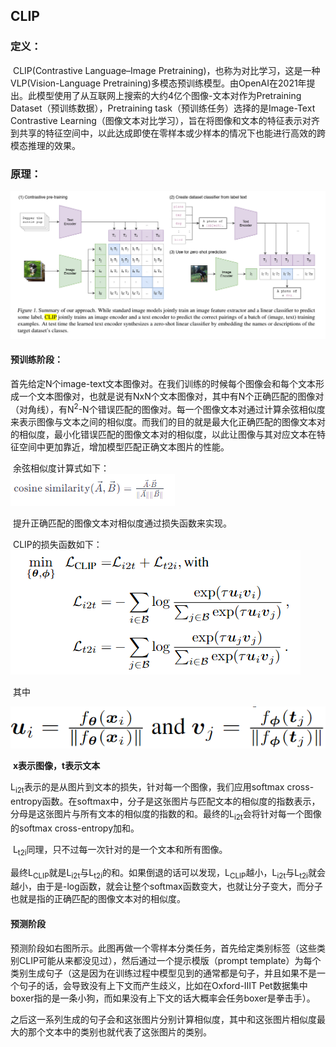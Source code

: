 ## CLIP

### 定义： 

​		CLIP(Contrastive Language–Image Pretraining)，也称为对比学习，这是一种VLP(Vision-Language Pretraining)多模态预训练模型。由OpenAI在2021年提出。此模型使用了从互联网上搜索的大约4亿个图像-文本对作为Pretraining Dataset（预训练数据），Pretraining task（预训练任务）选择的是Image-Text Contrastive Learning（图像文本对比学习），旨在将图像和文本的特征表示对齐到共享的特征空间中，以此达成即使在零样本或少样本的情况下也能进行高效的跨模态推理的效果。

### 原理：

<img src=".\img\image-20240110160810685.png" alt="image-20240110160810685"  />



#### 预训练阶段：

​		首先给定N个image-text文本图像对。在我们训练的时候每个图像会和每个文本形成一个文本图像对，也就是说有NxN个文本图像对，其中有N个正确匹配的图像对（对角线），有N<sup>2</sup>-N个错误匹配的图像对。每一个图像文本对通过计算余弦相似度来表示图像与文本之间的相似度。而我们的目的就是最大化正确匹配的图像文本对的相似度，最小化错误匹配的图像文本对的相似度，以此让图像与其对应文本在特征空间中更加靠近，增加模型匹配正确文本图片的性能。

​		余弦相似度计算式如下：	 
                                                                   <img src=".\img\image-20240110181130501.png" alt="image-20240110181130501.png"  />

​		提升正确匹配的图像文本对相似度通过损失函数来实现。

​		CLIP的损失函数如下：
<img src=".\img\image-20240110162141323.png" alt="image-20240110162141323.png"  />


​		其中

<img src=".\img\image-20240110181317125.png" alt="image-20240110181317125.png"  />

​																												**x表示图像，t表示文本**

​		L<sub>i2t</sub>表示的是从图片到文本的损失，针对每一个图像，我们应用softmax cross-entropy函数。在softmax中，分子是这张图片与匹配文本的相似度的指数表示，分母是这张图片与所有文本的相似度的指数的和。最终的L<sub>i2t</sub>会将针对每一个图像的softmax cross-entropy加和。

​		L<sub>t2i</sub>同理，只不过每一次针对的是一个文本和所有图像。

​		最终L<sub>CLIP</sub>就是L<sub>i2t</sub>与L<sub>t2i</sub>的和。如果倒退的话可以发现，L<sub>CLIP</sub>越小，L<sub>i2t</sub>与L<sub>t2i</sub>就会越小，由于是-log函数，就会让整个softmax函数变大，也就让分子变大，而分子也就是指的正确匹配的图像文本对的相似度。

#### 预测阶段

​		预测阶段如右图所示。此图再做一个零样本分类任务，首先给定类别标签（这些类别CLIP可能从来都没见过），然后通过一个提示模版（prompt template）为每个类别生成句子（这是因为在训练过程中模型见到的通常都是句子，并且如果不是一个句子的话，会导致没有上下文而产生歧义，比如在Oxford-IIIT Pet数据集中boxer指的是一条小狗，而如果没有上下文的话大概率会任务boxer是拳击手）。

​		之后这一系列生成的句子会和这张图片分别计算相似度，其中和这张图片相似度最大的那个文本中的类别也就代表了这张图片的类别。

